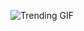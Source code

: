 
<!-- GIF_SECTION -->
![Trending GIF](https://media2.giphy.com/media/v1.Y2lkPThiYjIxNzcybjJhd2V4aHM2bThzcjk1cGR1dW4yYjZ4dHp1eW5iamxwMGR5bGpxYiZlcD12MV9naWZzX3NlYXJjaCZjdD1n/khMQDMRqOBEToISmyp/giphy.gif)
<!-- END_GIF_SECTION -->
